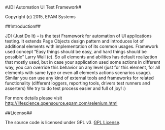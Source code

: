 #JDI Automation UI Test Framework#

Copyright (c) 2015, EPAM Systems

##Introduction##

JDI (Just Do It) – is the test Framework for automation of UI applications testing. It extends Page Objects design pattern and introduces lot of additional elements with implementation of its common usages.
Framework used concept “Easy things should be easy, and hard things should be possible” Larry Wall (c). 
So all elements and abilities has default realization that mostly used, but in case your application used some actions in different way, you can override this behavior on any level (just for this element, for all elements with same type or even all elements actions scenarios usage). 
Similar you can use any kind of external tools and frameworks for related functionality (different loggers, reporting tools, drivers test runners and asserters)
We try to do test process easier and full of joy! :)

For more details please visit
http://lifescience.opensource.epam.com/selenium.html

##License##

The source code is licensed under GPL v3. [GPL License](http://www.gnu.org/licenses).
